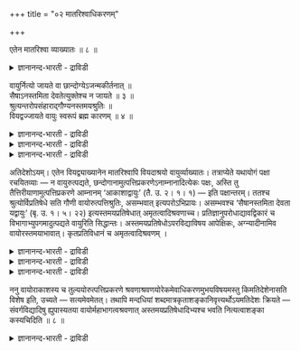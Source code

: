 +++
title = "०२ मातरिश्वाधिकरणम्"

+++

एतेन मातरिश्वा व्याख्यातः ॥ ८ ॥  
<details><summary>ज्ञानानन्द-भारती - द्राविडी</summary>

एदेन मादरिच्वा व्याक्याद: ॥ ८ ॥
</details>

वायुर्नित्यो जायते वा छान्दोग्येऽजन्मकीर्तनात् ॥  
सैषाऽनस्तमिता देवतेत्युक्तेश्च न जायते ॥ ३ ॥  
श्रुत्यन्तरोपसंहाराद्गौण्यनस्तमयश्रुतिः ॥  
वियद्वज्जायते वायुः स्वरूपं ब्रह्म कारणम् ॥ ४ ॥  
<details><summary>ज्ञानानन्द-भारती - द्राविडी</summary>

--वैयासिक-न्यायमाला
</details>

<details><summary>ज्ञानानन्द-भारती - द्राविडी</summary>

वायु नित्यमा? अल्लदु उण्डागिऱदा? सान्दोक् यत्तिल् पिऱप्पु सॊल्लप्पडाददिऩालुम्, "अन्द इन्द तेवदै नासमऱ्ऱदु" ऎऩ्ऱु सॊल् लियिरुप्पदिऩालुम् (वायु) उण्डावदिल्लै।
</details>

<details><summary>ज्ञानानन्द-भारती - द्राविडी</summary>

वेऱु सुरुदियिलिरुप्पदैयुम् सेर्त्तुक् कॊळ्ळ वेण्डियिरुप्पदिऩाल् नासमऱ्ऱदॆऩ्ऱ सुरुदि कौणम् ताऩ्। आगासम् पोलवे वायुवुम् उण्डागिऱदु। आगास रूबमा यिरुक्कुम् पिरह्मम् अदऱ्कुक् कारणम्।
</details>

अतिदेशोऽयम्। एतेन वियद्व्याख्यानेन मातरिश्वापि वियदाश्रयो वायुर्व्याख्यातः। तत्राप्येते यथायोगं पक्षा रचयितव्याः — न वायुरुत्पद्यते, छन्दोगानामुत्पत्तिप्रकरणेऽनाम्नानादित्येकः पक्षः, अस्ति तु तैत्तिरीयाणामुत्पत्तिप्रकरणे आम्नानम् ‘आकाशाद्वायुः’ (तै. उ. २। १। १) — इति पक्षान्तरम्। ततश्च श्रुत्योर्विप्रतिषेधे सति गौणी वायोरुत्पत्तिश्रुतिः, असम्भवात् इत्यपरोऽभिप्रायः। असम्भवश्च ‘सैषानस्तमिता देवता यद्वायुः’ (बृ. उ. १। ५। २२) इत्यस्तमयप्रतिषेधात् अमृतत्वादिश्रवणाच्च। प्रतिज्ञानुपरोधाद्यावद्विकारं च विभागाभ्युपगमादुत्पद्यते वायुरिति सिद्धान्तः। अस्तमयप्रतिषेधोऽपरविद्याविषय आपेक्षिकः, अग्न्यादीनामिव वायोरस्तमयाभावात्। कृतप्रतिविधानं च अमृतत्वादिश्रवणम् ।

<details><summary>ज्ञानानन्द-भारती - द्राविडी</summary>

(मुऩ् अदिगरणत्तिल् आगासम् नित्यमल्ल, उण्डागिऱ वस्तु ऎऩ्बदऱ्कु ऎऩ्ऩ कारणङ्गळ् सॊल्लप्पट्टऩवो अदे कारणङ्गळैक् कॊण्डु इन्द अदिगरणत्तिल् वायुवुक्कु उत्पत्तियै तीर्माऩम् सॆय्वदाल् इदु अदिदेसादिगरणम्। ऐन्दु पूदङ्गळिल् इरण्डावदाऩ वायुवुक्कु उत्पत्ति उण्डा, इल्लैया ऎऩ्ऱु सन्देहम्। सान्दोक्य उबनिषत्तिल् वायु उण्डाऩदाग सॊल्लाददालुम्, 'वायु नासमडैयाद तेवदै' ऎऩ्ऱु वेऱु सुरुदियिल् सॊल्लियिरुप्पदालुम् वायुवुक्कु उत्पत्ति किडैयादु, नित्यम् ऎऩ्ऱु पूर्वबक्षम्।
</details>

<details><summary>ज्ञानानन्द-भारती - द्राविडी</summary>

तैत्तिरीय च्रुदियिल् वायुवुक्कु उत्पत्ति कूऱियिरुक्किऱबडियाल् सान्दोक्य च्रुदियिलुम् इदै सेर्त्तुक् कॊळ्ळ वेण्डियदु अवसियमाऩबडियाल् वायुवुक्कुम्, आगासत्तैप्पोल् उत्पत्ति उण्डु, नित्यमल्ल। वायुवुक्कु वायुवुक्कु नासमिल्लै ऎऩ्ऱु सुरुदि सॊल्वदु कौणम्। अक्ऩियैप् पोल नासम् एऱ्पडुवदिल्लैयाऩदाल् पुगऴ्न्दु कूऱुगिऱदु। मऱ्ऱवै कळिलिरुन्दु पिरिन्दिरुप्पदालुम् उत्पत्ति उण्डु। प्रह्ममे वायुवुक्कुम् कारणम् ऎऩ्ऱु सित्तान्दम्)।
</details>

<details><summary>ज्ञानानन्द-भारती - द्राविडी</summary>

इदु अदिदेसम्। “इदिऩाल्” आगास विषयमाऩ वियाक्याऩत्तिऩाल् “मादरिच्वा” आगासत्तै आच्रयमाग उळ्ळ वायुवुम्, वियाक्याऩम् सॆय्यप्पट्टुविट्टदु। अव्विषयत्तिलुम्गूड उसिदम्बोल् इन्द पक्षङ्गळै एऱ्पडुत्तिक्कॊळ्ळ वेण्डियदु। सन्दोगर्गळुडैय उत्पत्ति पिरगरणत्तिल् सॊल्लाददिऩाल् वायु उण्डा वदु इल्लै ऎऩ्ऱु ऒरु पक्षम् तैत्तिरीयर्गळुडैय उत्पत्तिप् पिरगरणत्तिल् “आगासत्तिलिरुन्दु वायु” (तैत्तिरीय।II।१)ऎऩ्ऱु सॊल्लियिरुक्किऱदेयॆऩ्ऱु वेऱु पक्षम्। अदिऩाल् सुरुदिगळुक्कुळ् विरोदमिरुप्पदाल् वायुविऱ्कु उत्पत्तियै सॊल्लुम् सुरुदि कौणम्, सम्बविक्काददिऩाल्, ऎऩ्ऱु वेऱु अबिप्रायम्। "वायु ऎऩ्बदु ऎदुवो अन्द तेवदै नासमडैवदिल्लै” (पिरुहत्। १।५-२२) ऎऩ्ऱु नासम् मऱुक्कप्पट्टिरुक्किऱ पडियालुम्, नासमऱ्ऱ तऩ्मै मुदलियदु सॊल्लप्पडुव तालुम्, उत्पत्तिक्कु सम्बवमिल्लै। पिरदिक्ञैक्कु विरोदमिल्लामल् इरुप्पदऱ्कागवुम्, अव्वळवु विगारत्तिऱ्कुम् पिरिवु ऒप्पुक्कॊळ्वदालुम्, वायु उत्पत्तियागिऱदु ऎऩ्ऱु सित्तान्दम्। नासत्तै मऱुप्पदु अबरवित्याविषयम्, आबेक्षिगम्, अक्ऩि मुदलिय वैगळैप् पोल वायु नासम् अडैयाददिऩाल् नासमऱ्ऱ तऩ्मै मुदलियदु सॊल्लप्पडुवदु मुऩ्ऩमेये आबेक्षिगम् ऎऩ्ऱु समादाऩम् सॊल्लप्पट्टिरुक्किऱदु।
</details>

ननु वायोराकाशस्य च तुल्ययोरुत्पत्तिप्रकरणे श्रवणाश्रवणयोरेकमेवाधिकरणमुभयविषयमस्तु किमतिदेशेनासति विशेष इति, उच्यते — सत्यमेवमेतत्। तथापि मन्दधियां शब्दमात्रकृताशङ्कानिवृत्त्यर्थोऽयमतिदेशः क्रियते — संवर्गविद्यादिषु ह्युपास्यतया वायोर्महाभागत्वश्रवणात् अस्तमयप्रतिषेधादिभ्यश्च भवति नित्यत्वाशङ्का कस्यचिदिति ॥ ८ ॥

<details><summary>ज्ञानानन्द-भारती - द्राविडी</summary>

उत्पत्तिप् पिरगरणत्तिल् वायु, आगासम् इरण्डिऱ्कुम् सॊल्लप्पडाददु सॊल्लप्पडुवदु ऎऩ्ऱ इरण्डुम् ऒरे विदमायिरुक्कैयिल्, इरण्डैयुम् विषयमायुळ्ळ ऒरे अदिगरणम् पोदुमे। वित्यास मिल्लामल् इरुक्कुम्बोदु अदिदेसम् ऎदऱ्काग ऎऩ्ऱाल् सॊल्गिऱोम्। इदु वास्तवमे। आऩालुम् मन्दमाऩ पुत्तियुळ्ळवर्गळुक्कु सप्तत्तै मात्तिरम् वैत्तुक् कॊण्डु एऱ्पडक्कूडिय आसङ्गैयै निविरुत्ति सॆय्वदऱ्काग इन्द अदिदेसम् सॆय्यप्पडुगिऱदु। संवर्क्क वित्यै मुदलाऩदुगळिल् उबासिक्कत्तक्क तऩ्मैयिऩाल् वायुवै पॆरिय महिमैयुळ्ळदागच् चॊल्लप्पट्टिरुप्पदालुम्, नासत्तै मऱुत्तल् मुदलिय वैगळालुम्, यारुक्केऩुम् नित्यम् ऎऩ्ऱ आसङ्गै एऱ्पडुम् ऎऩ्ऱु।
</details>

